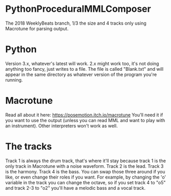 # PythonProceduralMMLComposer
The 2018 WeeklyBeats branch, 1/3 the size and 4 tracks only using Macrotune for parsing output.
# Python
Version 3.x, whatever's latest will work. 2.x might work too, it's not doing anything too fancy, just writes to a file.
The file is called "Blank.txt" and will appear in the same directory as whatever version of the program you're running.
# Macrotune
Read all about it here: https://posemotion.itch.io/macrotune
You'll need it if you want to use the output (unless you can read MML and want to play with an instrument). Other interpreters won't work as well.
# The tracks
Track 1 is always the drum track, that's where it'll stay because track 1 is the only track in Macrotune with a noise waveform.
Track 2 is the lead.
Track 3 is the harmony.
Track 4 is the bass.
You can swap those three around if you like, or even change their roles if you want. For example, by changing the 'o' variable in the track you can change the octave, so if you set track 4 to "o5" and track 2-3 to "o2" you'll have a melodic bass and a vocal track.
